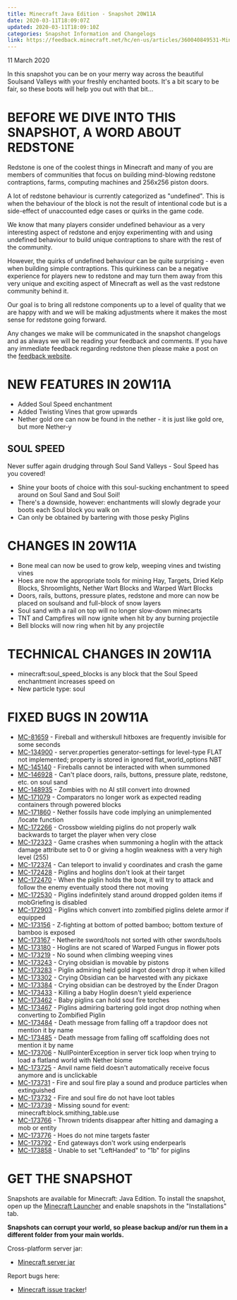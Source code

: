 ```yaml
---
title: Minecraft Java Edition - Snapshot 20W11A
date: 2020-03-11T18:09:07Z
updated: 2020-03-11T18:09:10Z
categories: Snapshot Information and Changelogs
link: https://feedback.minecraft.net/hc/en-us/articles/360040849531-Minecraft-Java-Edition-Snapshot-20W11A
---
```


11 March 2020

In this snapshot you can be on your merry way across the beautiful Soulsand Valleys with your freshly enchanted boots. It\'s a bit scary to be fair, so these boots will help you out with that bit\...

# BEFORE WE DIVE INTO THIS SNAPSHOT, A WORD ABOUT REDSTONE

Redstone is one of the coolest things in Minecraft and many of you are members of communities that focus on building mind-blowing redstone contraptions, farms, computing machines and 256x256 piston doors.

A lot of redstone behaviour is currently categorized as "undefined". This is when the behaviour of the block is not the result of intentional code but is a side-effect of unaccounted edge cases or quirks in the game code.​

We know that many players consider undefined behaviour as a very interesting aspect of redstone and enjoy experimenting with and using undefined behaviour to build unique contraptions to share with the rest of the community.​

However, the quirks of undefined behaviour can be quite surprising - even when building simple contraptions. This quirkiness can be a negative experience for players new to redstone and may turn them away from this very unique and exciting aspect of Minecraft as well as the vast redstone community behind it.​

Our goal is to bring all redstone components up to a level of quality that we are happy with and we will be making adjustments where it makes the most sense for redstone going forward.

Any changes we make will be communicated in the snapshot changelogs and as always we will be reading your feedback and comments. If you have any immediate feedback regarding redstone then please make a post on the [feedback website](https://feedback.minecraft.net/).

# NEW FEATURES IN 20W11A

-   Added Soul Speed enchantment
-   Added Twisting Vines that grow upwards
-   Nether gold ore can now be found in the nether - it is just like gold ore, but more Nether-y

## SOUL SPEED

Never suffer again drudging through Soul Sand Valleys - Soul Speed has you covered!

-   Shine your boots of choice with this soul-sucking enchantment to speed around on Soul Sand and Soul Soil!
-   There\'s a downside, however: enchantments will slowly degrade your boots each Soul block you walk on
-   Can only be obtained by bartering with those pesky Piglins

# CHANGES IN 20W11A

-   Bone meal can now be used to grow kelp, weeping vines and twisting vines
-   Hoes are now the appropriate tools for mining Hay, Targets, Dried Kelp Blocks, Shroomlights, Nether Wart Blocks and Warped Wart Blocks
-   Doors, rails, buttons, pressure plates, redstone and more can now be placed on soulsand and full-block of snow layers
-   Soul sand with a rail on top will no longer slow-down minecarts
-   TNT and Campfires will now ignite when hit by any burning projectile
-   Bell blocks will now ring when hit by any projectile

# TECHNICAL CHANGES IN 20W11A

-   minecraft:soul_speed_blocks is any block that the Soul Speed enchantment increases speed on
-   New particle type: soul

# FIXED BUGS IN 20W11A

-   [MC-81659](https://bugs.mojang.com/browse/MC-81659) - Fireball and witherskull hitboxes are frequently invisible for some seconds
-   [MC-134900](https://bugs.mojang.com/browse/MC-134900) - server.properties generator-settings for level-type FLAT not implemented; property is stored in ignored flat_world_options NBT
-   [MC-145140](https://bugs.mojang.com/browse/MC-145140) - Fireballs cannot be interacted with when summoned
-   [MC-146928](https://bugs.mojang.com/browse/MC-146928) - Can't place doors, rails, buttons, pressure plate, redstone, etc. on soul sand
-   [MC-148935](https://bugs.mojang.com/browse/MC-148935) - Zombies with no AI still convert into drowned
-   [MC-171079](https://bugs.mojang.com/browse/MC-171079) - Comparators no longer work as expected reading containers through powered blocks
-   [MC-171860](https://bugs.mojang.com/browse/MC-171860) - Nether fossils have code implying an unimplemented /locate function
-   [MC-172266](https://bugs.mojang.com/browse/MC-172266) - Crossbow wielding piglins do not properly walk backwards to target the player when very close
-   [MC-172323](https://bugs.mojang.com/browse/MC-172323) - Game crashes when summoning a hoglin with the attack damage attribute set to 0 or giving a hoglin weakness with a very high level (255)
-   [MC-172374](https://bugs.mojang.com/browse/MC-172374) - Can teleport to invalid y coordinates and crash the game
-   [MC-172428](https://bugs.mojang.com/browse/MC-172428) - Piglins and hoglins don't look at their target
-   [MC-172470](https://bugs.mojang.com/browse/MC-172470) - When the piglin holds the bow, it will try to attack and follow the enemy eventually stood there not moving
-   [MC-172530](https://bugs.mojang.com/browse/MC-172530) - Piglins indefinitely stand around dropped golden items if mobGriefing is disabled
-   [MC-172903](https://bugs.mojang.com/browse/MC-172903) - Piglins which convert into zombified piglins delete armor if equipped
-   [MC-173156](https://bugs.mojang.com/browse/MC-173156) - Z-fighting at bottom of potted bamboo; bottom texture of bamboo is exposed
-   [MC-173167](https://bugs.mojang.com/browse/MC-173167) - Netherite sword/tools not sorted with other swords/tools
-   [MC-173180](https://bugs.mojang.com/browse/MC-173180) - Hoglins are not scared of Warped Fungus in flower pots
-   [MC-173219](https://bugs.mojang.com/browse/MC-173219) - No sound when climbing weeping vines
-   [MC-173243](https://bugs.mojang.com/browse/MC-173243) - Crying obsidian is movable by pistons
-   [MC-173283](https://bugs.mojang.com/browse/MC-173283) - Piglin admiring held gold ingot doesn't drop it when killed
-   [MC-173302](https://bugs.mojang.com/browse/MC-173302) - Crying Obsidian can be harvested with any pickaxe
-   [MC-173384](https://bugs.mojang.com/browse/MC-173384) - Crying obsidian can be destroyed by the Ender Dragon
-   [MC-173433](https://bugs.mojang.com/browse/MC-173433) - Killing a baby Hoglin doesn't yield experience
-   [MC-173462](https://bugs.mojang.com/browse/MC-173462) - Baby piglins can hold soul fire torches
-   [MC-173467](https://bugs.mojang.com/browse/MC-173467) - Piglins admiring bartering gold ingot drop nothing when converting to Zombified Piglin
-   [MC-173484](https://bugs.mojang.com/browse/MC-173484) - Death message from falling off a trapdoor does not mention it by name
-   [MC-173485](https://bugs.mojang.com/browse/MC-173485) - Death message from falling off scaffolding does not mention it by name
-   [MC-173706](https://bugs.mojang.com/browse/MC-173706) - NullPointerException in server tick loop when trying to load a flatland world with Nether biome
-   [MC-173725](https://bugs.mojang.com/browse/MC-173725) - Anvil name field doesn't automatically receive focus anymore and is unclickable
-   [MC-173731](https://bugs.mojang.com/browse/MC-173731) - Fire and soul fire play a sound and produce particles when extinguished
-   [MC-173732](https://bugs.mojang.com/browse/MC-173732) - Fire and soul fire do not have loot tables
-   [MC-173739](https://bugs.mojang.com/browse/MC-173739) - Missing sound for event: minecraft:block.smithing_table.use
-   [MC-173766](https://bugs.mojang.com/browse/MC-173766) - Thrown tridents disappear after hitting and damaging a mob or entity
-   [MC-173776](https://bugs.mojang.com/browse/MC-173776) - Hoes do not mine targets faster
-   [MC-173792](https://bugs.mojang.com/browse/MC-173792) - End gateways don't work using enderpearls
-   [MC-173858](https://bugs.mojang.com/browse/MC-173858) - Unable to set "LeftHanded" to "1b" for piglins

# GET THE SNAPSHOT

Snapshots are available for Minecraft: Java Edition. To install the snapshot, open up the [Minecraft Launcher](https://www.minecraft.net/download.html) and enable snapshots in the \"Installations\" tab.

**Snapshots can corrupt your world, so please backup and/or run them in a different folder from your main worlds.**

Cross-platform server jar:

-   [Minecraft server jar](https://launcher.mojang.com/v1/objects/0c80ec15d36440cdeaffe1a0791fed78faea62ce/server.jar)

Report bugs here:

-   [Minecraft issue tracker](https://bugs.mojang.com/browse/MC)!
